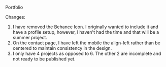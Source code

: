 Portfolio

Changes:

1. I have removed the Behance Icon. I originally wanted to include it and have a profile setup, however, I haven't had the time and that will be a summer project.
2. On the contact page, I have left the mobile the align-left rather than be centered to maintain consistency in the design.
3. I only have 4 projects as opposed to 6. The other 2 are incomplete and not ready to be published yet.
